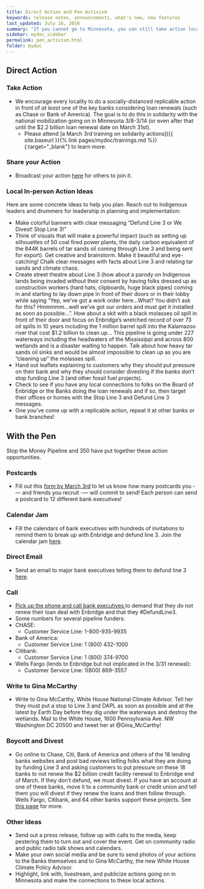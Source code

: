 ```yaml
---
title: Direct Action and Pen Activism
keywords: release notes, announcements, what's new, new features
last_updated: July 16, 2016
summary: "If you cannot go to Minnesota, you can still take action locally, and you can write and call."
sidebar: mydoc_sidebar
permalink: pen_activism.html
folder: mydoc
---
```


## Direct Action

### Take Action
- We encourage every locality to do a socially-distanced replicable action in front of _at least_ one of the key banks considering loan
renewals (such as Chase or Bank of America). The goal is to do this in solidarity with the national mobilization going on in
Minnesota 3/8-3/14 (or even after that until the $2.2 billion loan renewal date on March 31st).
   - Please attend [a March 3rd training on solidarity actions]({{ site.baseurl }}{% link pages/mydoc/trainings.md %}){:target="_blank"} to learn more.
    
### Share your Action
- Broadcast your action <a href="https://howilovetheearth.github.io/stopline3_local_actions" target="_blank">here</a> for others to join it.

### Local In-person Action Ideas

Here are some concrete ideas to help you plan. Reach out to Indigenous leaders and drummers for
leadership in planning and implementation:

- Make colorful banners with clear messaging “Defund Line 3 or We Divest! Stop Line 3!”
- Think of visuals that will make a powerful impact (such as setting up silhouettes of 50 coal fired
   power plants, the daily carbon equivalent of the 844K barrels of tar sands oil coming through
   Line 3 and being sent for export). Get creative and brainstorm. Make it beautiful and eye-catching! Chalk clear messages with facts about Line 3 and relating tar sands and climate chaos.
- Create street theatre about Line 3 (how about a parody on Indigenous lands being invaded
   without their consent by having folks dressed up as construction workers (hard hats,
   clipboards, huge black pipes) coming in and starting to lay down pipe in front of their doors or in
   their lobby while saying “Yep, we’ve got a work order here...What? You didn’t ask for this?
   Hmmmmm...well we’ve got our orders and must get it installed as soon as possible...”. How
   about a skit with a black molasses oil spill in front of their door and focus on Enbridge’s
   wretched record of over 73 oil spills in 10 years including the 1 million barrel spill into the
   Kalamazoo river that cost $1.2 billion to clean up... This pipeline is going under 227 waterways
   including the headwaters of the Mississippi and across 800 wetlands and is a disaster waiting to
   happen. Talk about how heavy tar sands oil sinks and would be almost impossible to clean up
   as you are “cleaning up” the molasses spill.
- Hand out leaflets explaining to customers why they should put pressure on their bank and why
   they should consider divesting if the banks don’t stop funding Line 3 (and other fossil fuel
   projects).
- Check to see if you have any local connections to folks on the Board of Enbridge or the Banks
   doing the loan renewals and if so, then target their offices or homes with the Stop Line 3 and
   Defund Line 3 messages.
- One you’ve come up with a replicable action, repeat it at other banks or bank branches!
  
## With the Pen
Stop the Money Pipeline and 350 have put together these action opportunities.

### Postcards
- Fill out this <a href="https://docs.google.com/forms/d/e/1FAIpQLSeJIEA95L0Pt8xO3w60ti-6kgiNE3ghxdsX9WyTeldoj-y6YA/viewform?eType=EmailBlastContent&eId=bcccfd77-7cae-4ee9-a397-c9a64144d6b6" target="_blank">form by March 3rd</a>
  to let us know how many postcards you -— and friends you recruit -— will commit to send! Each person can send a postcard to 12 different bank executives!
  
### Calendar Jam
- Fill the calendars of bank executives with hundreds of invitations to remind them to break up with Enbridge and defund
line 3. Join the calendar jam <a href="https://stopthemoneypipeline.com/line-3-calendar-jam/?eType=EmailBlastContent&eId=bcccfd77-7cae-4ee9-a397-c9a64144d6b6" target="_blank">here</a>.
  
### Direct Email
- Send an email to major bank executives telling them to defund line 3 <a href="https://stopthemoneypipeline.com/defund-line-3/?emci=c2ca2534-556b-eb11-9889-00155d43c992&emdi=2c15e6eb-556b-eb11-9889-00155d43c992&ceid=4358187&eType=EmailBlastContent&eId=38b643d7-1fcd-4810-94dc-fce8af930fa7" target="_blank">here</a>.

### Call
- <a href="https://stopthemoneypipeline.com/call-chase-defund-line-3/" target="_blank">Pick up the phone and call bank executives </a> to demand that they do not renew their loan deal with Enbridge and that they #DefundLine3. 
 - Some numbers for several pipeline funders:
 - CHASE:
   - Customer Service Line: 1-800-935-9935
 - Bank of America:
   - Customer Service Line: 1 (800) 432-1000
 - Citibank:
   - Customer Service Line: 1 (800) 374-9700
 - Wells Fargo (lends to Enbridge but not implicated in the 3/31 renewal):
   - Customer Service Line: 1(800) 869-3557

### Write to Gina McCarthy
- Write to Gina McCarthy, White House National Climate Advisor. Tell her they must put a stop to Line 3 and DAPL as soon as possible and at the latest by Earth Day before they dig under the waterways and destroy the wetlands.
Mail to the White House, 1600 Pennsylvania Ave. NW  Washington DC 20500 and tweet her at @Gina_McCarthy!
  
### Boycott and Divest
- Go online to Chase, Citi, Bank of America and others of the 18 lending banks  websites and post bad reviews telling folks what they are doing by funding Line 3 and asking customers to put pressure on these 18 banks to not renew the $2 billion credit facility renewal to Enbridge end of March.  If they don’t defund, we must divest.  If you have an account at one of these banks, move it to a community bank or credit union and tell them you will divest if they renew the loans and then follow through.  Wells Fargo, Citibank, and 64 other banks support these projects. See <a href="https://mazaskatalks.org/#theboycott" target="_blank"> this page</a> for more.

### Other Ideas
- Send out a press release, follow up with calls to the media, keep pestering them to turn out and
  cover the event. Get on community radio and public radio talk shows and calendars.
- Make your own social media and be sure to send photos of your actions to the Banks
  themselves and to Gina McCarthy, the new White House Climate Policy Advisor.
- Highlight, link with, livestream, and publicize actions going on in Minnesota and make the
  connections to these local actions.
